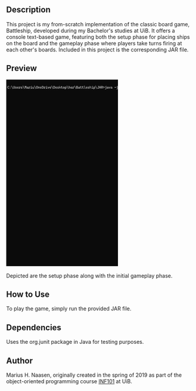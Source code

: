 ## Description

This project is my from-scratch implementation of the classic board game, Battleship, developed during my Bachelor's studies at UiB. It offers a console text-based game, featuring both the setup phase for placing ships on the board and the gameplay phase where players take turns firing at each other's boards. Included in this project is the corresponding JAR file.

## Preview

<img src="assets/preview.gif" alt="Alt Text" width="300" height="500" />

Depicted are the setup phase along with the initial gameplay phase.

## How to Use

To play the game, simply run the provided JAR file.

## Dependencies

Uses the org.junit package in Java for testing purposes.

## Author
Marius H. Naasen, originally created in the spring of 2019 as part of the object-oriented programming course [INF101](https://www4.uib.no/en/courses/INF101) at UiB.
